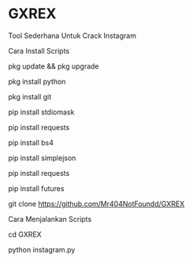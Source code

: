 # GXREX

Tool Sederhana Untuk Crack Instagram

Cara Install Scripts

pkg update && pkg upgrade

pkg install python

pkg install git

pip install stdiomask

pip install requests

pip install bs4

pip install simplejson

pip install requests

pip install futures

git clone https://github.com/Mr404NotFoundd/GXREX

Cara Menjalankan Scripts

cd GXREX

python instagram.py
